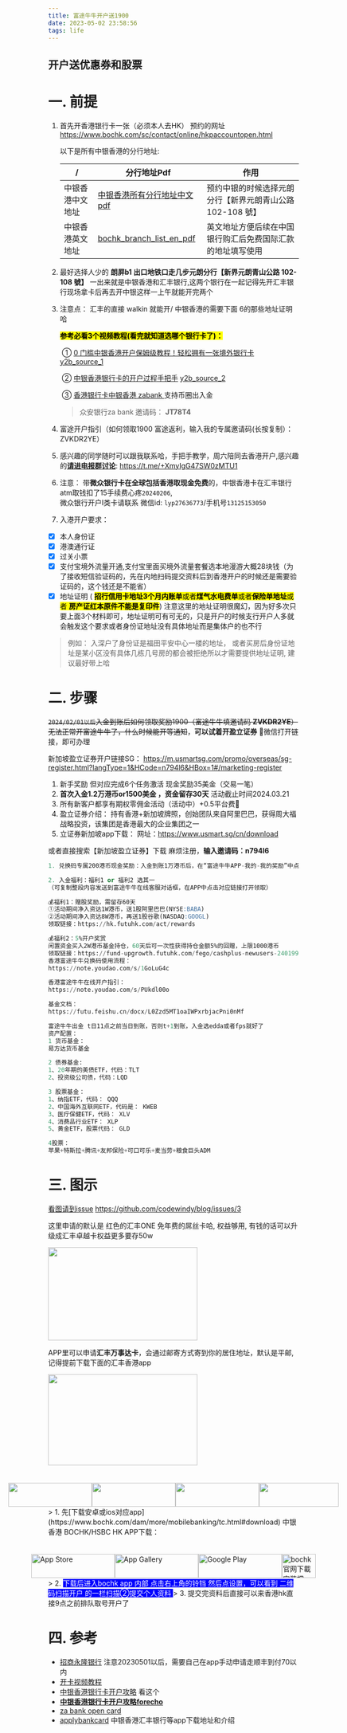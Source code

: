 ```yaml
---
title: 富途牛牛开户送1900
date: 2023-05-02 23:58:56
tags: life
---
```


## 开户送优惠券和股票

# 一. 前提

1. 首先开香港银行卡一张（必须本人去HK）
   预约的网址 https://www.bochk.com/sc/contact/online/hkpaccountopen.html

   以下是所有中银香港的分行地址: 
   
   | /                | 分行地址Pdf                                                  | 作用                                |
   | ---------------- |-----------------------------------| ---------------------------------------------------------- |
   | 中银香港中文地址 | [中银香港所有分行地址中文pdf](https://www.cashpayout.gov.hk/chi/pdf/bank/BOCHK-c.pdf) | 预约中银的时候选择元朗分行【新界元朗青山公路 102-108 號】 |
   | 中银香港英文地址 | [bochk_branch_list_en_pdf](https://www.bochk.com/dam/more/ccf/branch_list_en.pdf) | 英文地址方便后续在中国银行购汇后免费国际汇款的地址填写使用     |
   
2. 最好选择人少的 **朗屏b1 出口地铁口走几步元朗分行【新界元朗青山公路 102-108 號】** 一出来就是中银香港和汇丰银行,这两个银行在一起记得先开汇丰银行现场拿卡后再去开中银这样一上午就能开完两个
3. 注意点： 汇丰的直接 walkin 就能开/ 中银香港的需要下面 6的那些地址证明哈

   <span style="color:black; background:yellow">**参考必看3个视频教程(看完就知道选哪个银行卡了)：** </span>
   
   ​         ①    [0 门槛中银香港开户保姆级教程！轻松拥有一张境外银行卡](https://v.douyin.com/idtRSnQm/) [y2b_source_1](https://www.youtube.com/watch?v=frCpO_R4D7M)
   
   ​		 ②   [中银香港银行卡的开户过程手把手](https://v.douyin.com/idmAcM7D/)  [y2b_source_2](https://www.youtube.com/watch?v=BLmolwWztvs&t=2s)
   
   ​         ③  [香港银行卡中银香港  zabank ]( https://v.douyin.com/ieuqDRe2/) 支持币圈出入金
   
   > 众安银行za bank 邀请码： **JT78T4**


3. 富途开户指引（如何领取1900 富途返利，输入我的专属邀请码(长按复制）：ZVKDR2YE）

4. 感兴趣的同学随时可以跟我联系哈，手把手教学，周六陪同去香港开户,感兴趣的[**请进电报群讨论**](https://t.me/+XmyIgG47SW0zMTU1): https://t.me/+XmyIgG47SW0zMTU1

5. 注意： 带**微众银行卡在全球包括香港取现金免费**的，中银香港卡在汇丰银行atm取钱扣了15手续费心疼`20240206`,</br>
   微众银行开户I类卡请联系 微信id: `lyp27636773`/手机号`13125153050`
6. 入港开户要求：
 - [x] 本人身份证
 - [x] 港澳通行证
 - [x] 过关小票
 - [x] 支付宝境外流量开通,支付宝里面买境外流量套餐选本地漫游大概28块钱（为了接收短信验证码的，先在内地扫码提交资料后到香港开户的时候还是需要验证码的，这个钱还是不能省）
 - [x] 地址证明 ( <span style="color:black; background:yellow">**招行信用卡地址3个月内账单**或者**煤气水电费单**或者**保险单地址**或者 **房产证红本原件不能是复印件**</span>) 注意这里的地址证明很魔幻，因为好多次只要上面3个材料即可，地址证明可有可无的，只是开户的时候支行开户人多就会触发这个要求或者身份证地址没有具体地址而是集体户的也不行
  >  例如： 入深户了身份证是福田平安中心一楼的地址， 或者买房后身份证地址是某小区没有具体几栋几号房的都会被拒绝所以才需要提供地址证明, 建议最好带上哈

# 二. 步骤

~~`2024/02/01以后`入金到账后如何领取奖励1900（富途牛牛填邀请码 **ZVKDR2YE**）无法正常开富途牛牛了，什么时候能开等通知~~，**可以试着开盈立证券**
🧧微信打开链接，即可办理

新加坡盈立证券开户链接SG：
https://m.usmartsg.com/promo/overseas/sg-register.html?langType=1&HCode=n794l6&HBox=1#/marketing-register

1. 新手奖励
   但对应完成6个任务激活
   现金奖励35美金（交易一笔）
2. **首次入金1.2万港币or1500美金 ，资金留存30天**
   活动截止时间2024.03.21
3. 所有新客户都享有期权零佣金活动（活动中）+0.5平台费🧧
4. 盈立证券介绍：
   持有香港+新加坡牌照，创始团队来自阿里巴巴，获得周大福战略投资，该集团是香港最大的企业集团之一
5. 立证券新加坡app下载：
   网址：https://www.usmart.sg/cn/download

或者直接搜索【新加坡盈立证券】下载
麻烦注册，**输入邀请码：n794l6**


```sql
1. 兑换码专属200港币现金奖励：入金到账1万港币后，在“富途牛牛APP-我的-我的奖励”中点击使用；已使用后3个工作日内200港币现金会返现到账（PS：开户前填写兑换码才能享受）

2. 入金福利：福利1 or 福利2 选其一
（可复制整段内容发送到富途牛牛在线客服对话框，在APP中点击对应链接打开领取）

💰福利1：赠股奖励，需留存60天
①活动期间净入资达1W港币，送1股阿里巴巴(NYSE:BABA)
②活动期间净入资达8W港币，再送1股谷歌(NASDAQ:GOOGL)
领取链接：https://hk.futuhk.com/act/rewards

💰福利2：5%开户奖赏
闲置资金买入2W港币基金持仓，60天后可一次性获得持仓金额5%的回赠，上限1000港币
领取链接：https://fund-upgrowth.futuhk.com/fego/cashplus-newusers-240199
香港富途牛牛兑换码使用流程：
https://note.youdao.com/s/1GoLuG4c

香港富途牛牛在线开户指引：
https://note.youdao.com/s/PUkdl00o

基金文档：
https://futu.feishu.cn/docx/L0Zzd5MT1oaIWPxrbjacPni0nMf 

富途牛牛出金 t日11点之前当日到账，否则t+1到账，入金选edda或者fps就好了
资产配置：
1 货币基金：
易方达货币基金

2 债券基金:
1、20年期的美债ETF，代码：TLT
2、投资级公司债，代码：LQD

3 股票基金：
1、纳指ETF，代码： QQQ
2、中国海外互联网ETF，代码是： KWEB 
3、医疗保健ETF，代码： XLV
4、消费品行业ETF： XLP 
5、黄金ETF，股票代码： GLD 

4股票：
苹果+特斯拉+腾讯+友邦保险+可口可乐+麦当劳+粮食巨头ADM

```
# 三. 图示
[看图请到issue](https://github.com/codewindy/blog/issues/3) https://github.com/codewindy/blog/issues/3 
<p> 这里申请的默认是 红色的汇丰ONE 免年费的屌丝卡哈, 权益够用, 有钱的话可以升级成汇丰卓越卡权益更多要存50w</p>
<img loading="lazy" decoding="async" width="299" height="187" src="https://applybankcard.com/wp-content/uploads/2023/09/hsbc-union-card.png" alt="" class="wp-image-115" style="object-fit:cover;width:300px;height:187px">
<p> APP里可以申请<strong>汇丰万事达卡</strong>，会通过邮寄方式寄到你的居住地址，默认是平邮, 记得提前下载下面的汇丰香港app </p>
<img loading="lazy" decoding="async" width="684" height="433" src="https://applybankcard.com/wp-content/uploads/2023/09/hsbc-master-card.png" alt="" class="wp-image-117" style="object-fit:cover;width:300px;height:183px" srcset="https://applybankcard.com/wp-content/uploads/2023/09/hsbc-master-card.png 684w, https://applybankcard.com/wp-content/uploads/2023/09/hsbc-master-card-300x190.png 300w" sizes="(max-width: 684px) 100vw, 684px">
<div class="wp-block-group is-horizontal is-content-justification-center is-layout-flex wp-container-core-group-layout-5 wp-block-group-is-layout-flex">
<div class="wp-block-group is-horizontal is-content-justification-center is-layout-flex wp-container-core-group-layout-5 wp-block-group-is-layout-flex">
<div style=' max-width: 1100px;    display: -moz-box;    display: flex;    -moz-box-pack: center;    justify-content: center;    margin: 35px auto auto'>
<a href="https://apps.apple.com/app/apple-store/id1164066737?pt=118152957&amp;ct=APPLE_PWS_SC_DCM21311_5&amp;mt=8"><img decoding="async" src="https://applybankcard.com/wp-content/uploads/2023/09/icon-apple-tc.png" alt="" class="wp-image-62" style="object-fit:cover;width:168px;height:48px"></a><a href="https://play.google.com/store/apps/details?id=hk.com.hsbc.hsbchkmobilebanking"><img decoding="async" src="https://applybankcard.com/wp-content/uploads/2023/09/icon-google-tc-1.png" alt="" class="wp-image-63" style="object-fit:cover;width:168px;height:48px"></a>
<a href="https://m.mobilex-static.hsbc.com.hk/apk/3.38.2/23090207/SIGNED-hongkong-production-3.38.2-92692-secure-release-5.rasp.apk"><img decoding="async" src="https://applybankcard.com/wp-content/uploads/2023/09/icon-apk-tc.png" alt="" class="wp-image-64" style="object-fit:cover;width:168px;height:48px"></a>
<a href="https://www.hsbc.com.hk/zh-cn/"><img decoding="async" src="https://applybankcard.com/wp-content/uploads/2023/09/hongkong-hsbc-logo-sc.png" alt="" class="wp-image-87" style="object-fit:cover;width:160px;height:48px"></a>
</div></div>

</div>
  > 1. 先[下载安卓或ios对应app](https://www.bochk.com/dam/more/mobilebanking/tc.html#download) 中银香港 BOCHK/HSBC HK APP下载：<div style=' max-width: 1100px;    display: -moz-box;    display: flex;    -moz-box-pack: center;    justify-content: center;    margin: 35px auto auto'><div><a href="https://apps.apple.com/hk/app/id1534534188" target="_blank" rel="noreferrer"><img src="https://www.bochk.com/dam/more/mobilebanking/images/download-app-store.png" alt="App Store" width="168" height="48"></a></div><a href="https://appgallery.huawei.com/#/app/C103078065" target="_blank" rel="noreferrer"><img src="https://www.bochk.com/dam/more/mobilebanking/images/download-app-gallery.png" alt="App Gallery" width="168" height="48"></a><div><a href="https://play.google.com/store/apps/details?id=com.bochk.app.aos" target="_blank" rel="noreferrer"><img src="https://www.bochk.com/dam/more/mobilebanking/images/download-google-play.png" alt="Google Play" width="168" height="48"></a></div><div><a href="https://mba.bochk.com/release/bochk_main20.apk" target="_blank" rel="noreferrer"><img src="https://applybankcard.com/wp-content/uploads/2023/09/boc-logo.png" alt="bochk官网下載安裝檔APK" width="68" height="48"></a></div></div>
  > 2. <span style="color:white; background:blue">下载后进入bochk app 内部  点击右上角的铃铛  然后点设置，可以看到 二维码扫描开户  的一栏扫描②提交个人资料 </span>
  > 3. 提交完资料后直接可以来香港hk直接9点之前排队取号开户了

# 四. 参考
* [招商永隆银行](https://guozh.net/apply-for-a-hong-kong-bank-card/) 注意20230501以后，需要自己在app手动申请走顺丰到付70以内
* [开卡视频教程](https://www.youtube.com/watch?v=oQASsPm0j7k)
* [中银香港银行卡开户攻略](https://acuario.xyz/others/bochk-debit-card/)  看这个
* [**中银香港银行卡开户攻略forecho**](https://blog.forecho.com/coming-to-hong-kong-to-get-a-hong-kong-bank-card.html) 
* [za bank open card](https://bank.za.group/hk/account-open)
* [applybankcard](https://applybankcard.com/?p=12) 中银香港汇丰银行等app下载地址和介绍

